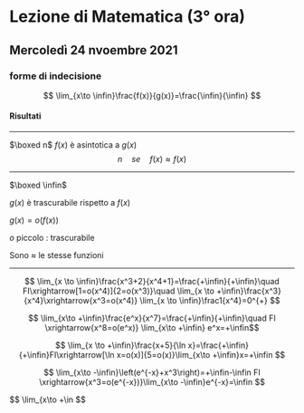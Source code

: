 # Lezione di Matematica (3° ora)
## Mercoledì 24 nvoembre 2021

### forme di indecisione

$$
\lim_{x\to \infin}\frac{f(x)}{g(x)}=\frac{\infin}{\infin}
$$

#### Risultati
---
$\boxed n$
$f(x)$ è asintotica a $g(x)$
$$
n\quad se\quad f(x)\approx f(x)
$$

---

$\boxed \infin$

$g(x)$ è trascurabile rispetto a $f(x)$

$g(x)=o(f(x))$ 

$o$ piccolo : trascurabile

Sono $\approx$ le stesse funzioni

---

$$
\lim_{x \to \infin}\frac{x^3+2}{x^4+1}=\frac{+\infin}{+\infin}\quad FI\xrightarrow[1=o(x^4)]{2=o(x^3)}\quad \lim_{x \to +\infin}\frac{x^3}{x^4}\xrightarrow{x^3=o(x^4)} \lim_{x \to \infin}\frac1{x^4}=0^{+}
$$


$$
\lim_{x\to +\infin}\frac{e^x}{x^7}=\frac{+\infin}{+\infin}\quad FI \xrightarrow{x^8=o(e^x)}
\lim_{x\to +\infin} e^x=+\infin$$




$$
\lim_{x \to +\infin}\frac{x+5}{\ln x}=\frac{+\infin}{+\infin}FI\xrightarrow[\ln x=o(x)]{5=o(x)}\lim_{x\to +\infin}x=+\infin
$$

$$
\lim_{x\to -\infin}\left(e^{-x}+x^3\right)=+\infin-\infin FI \xrightarrow{x^3=o(e^{-x})}\lim_{x\to -\infin}e^{-x}=\infin
$$


$$
\lim_{x\to +\in
$$
<!--stackedit_data:
eyJoaXN0b3J5IjpbLTE2NzU0NjY5ODgsMTI3ODUxNzUzNiw2MD
AyMjUxODJdfQ==
-->